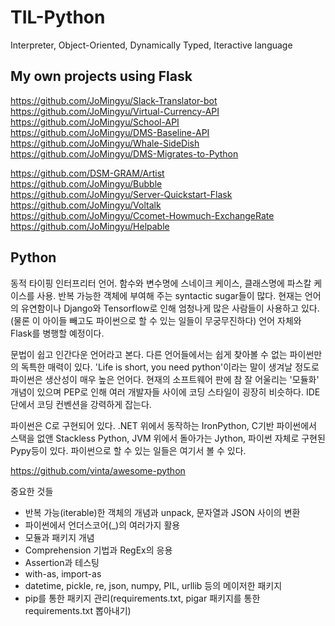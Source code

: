 # TIL-Python
Interpreter, Object-Oriented, Dynamically Typed, Iteractive language

## My own projects using Flask
<https://github.com/JoMingyu/Slack-Translator-bot>  
<https://github.com/JoMingyu/Virtual-Currency-API>  
<https://github.com/JoMingyu/School-API>  
<https://github.com/JoMingyu/DMS-Baseline-API>  
<https://github.com/JoMingyu/Whale-SideDish>  
<https://github.com/JoMingyu/DMS-Migrates-to-Python>


<https://github.com/DSM-GRAM/Artist>  
<https://github.com/JoMingyu/Bubble>  
<https://github.com/JoMingyu/Server-Quickstart-Flask>  
<https://github.com/JoMingyu/Voltalk>  
<https://github.com/JoMingyu/Ccomet-Howmuch-ExchangeRate>  
<https://github.com/JoMingyu/Helpable>

## Python
동적 타이핑 인터프리터 언어. 함수와 변수명에 스네이크 케이스, 클래스명에 파스칼 케이스를 사용. 반복 가능한 객체에 부여해 주는 syntactic sugar들이 많다. 현재는 언어의 유연함이나 Django와 Tensorflow로 인해 엄청나게 많은 사람들이 사용하고 있다.(물론 이 아이들 빼고도 파이썬으로 할 수 있는 일들이 무궁무진하다) 언어 자체와 Flask를 병행할 예정이다.

문법이 쉽고 인간다운 언어라고 본다. 다른 언어들에서는 쉽게 찾아볼 수 없는 파이썬만의 독특한 매력이 있다. 'Life is short, you need python'이라는 말이 생겨날 정도로 파이썬은 생산성이 매우 높은 언어다. 현재의 소프트웨어 판에 참 잘 어울리는 '모듈화' 개념이 있으며 PEP로 인해 여러 개발자들 사이에 코딩 스타일이 굉장히 비슷하다. IDE 단에서 코딩 컨벤션을 강력하게 잡는다.

파이썬은 C로 구현되어 있다. .NET 위에서 동작하는 IronPython, C기반 파이썬에서 스택을 없앤 Stackless Python, JVM 위에서 돌아가는 Jython, 파이썬 자체로 구현된 Pypy등이 있다. 파이썬으로 할 수 있는 일들은 여기서 볼 수 있다.

<https://github.com/vinta/awesome-python>

중요한 것들
- 반복 가능(iterable)한 객체의 개념과 unpack, 문자열과 JSON 사이의 변환
- 파이썬에서 언더스코어(_)의 여러가지 활용
- 모듈과 패키지 개념
- Comprehension 기법과 RegEx의 응용
- Assertion과 테스팅
- with-as, import-as
- datetime, pickle, re, json, numpy, PIL, urllib 등의 메이저한 패키지
- pip를 통한 패키지 관리(requirements.txt, pigar 패키지를 통한 requirements.txt 뽑아내기)
